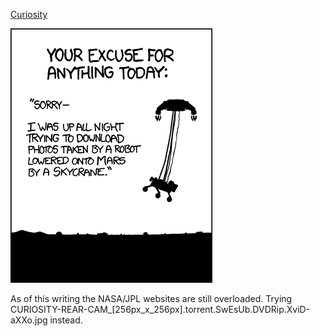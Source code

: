 [Curiosity](https://xkcd.com/1091)

![Curiosity](./random_comic.png)

As of this writing the NASA/JPL websites are still overloaded. Trying CURIOSITY-REAR-CAM_[256px_x_256px].torrent.SwEsUb.DVDRip.XviD-aXXo.jpg instead.

